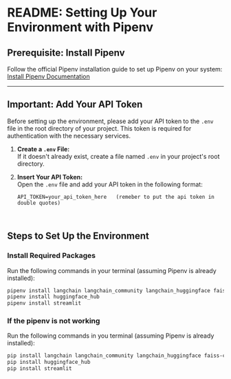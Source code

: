 # README: Setting Up Your Environment with Pipenv

## Prerequisite: Install Pipenv
Follow the official Pipenv installation guide to set up Pipenv on your system:  
[Install Pipenv Documentation](https://pipenv.pypa.io/en/latest/installation.html)

---

## Important: Add Your API Token

Before setting up the environment, please add your API token to the `.env` file in the root directory of your project. This token is required for authentication with the necessary services.

1. **Create a `.env` File:**  
   If it doesn't already exist, create a file named `.env` in your project's root directory.

2. **Insert Your API Token:**  
   Open the `.env` file and add your API token in the following format:
   ```env
   API_TOKEN=your_api_token_here   (remeber to put the api token in double quotes)



## Steps to Set Up the Environment

### Install Required Packages
Run the following commands in your terminal (assuming Pipenv is already installed):

```bash
pipenv install langchain langchain_community langchain_huggingface faiss-cpu pypdf
pipenv install huggingface_hub
pipenv install streamlit
```

### If the pipenv is not working
Run the following commands in you terminal (assuming Pipenv is already installed):

```bash
pip install langchain langchain_community langchain_huggingface faiss-cpu pypdf
pip install huggingface_hub
pip install streamlit
```
